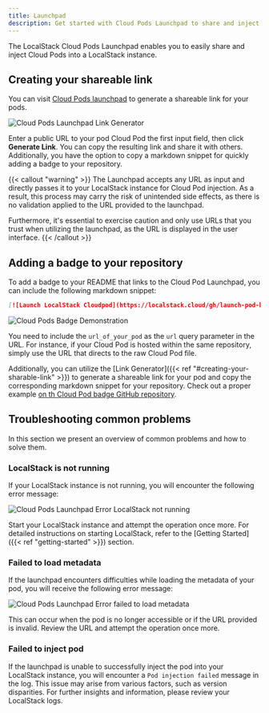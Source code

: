 ```yaml
---
title: Launchpad
description: Get started with Cloud Pods Launchpad to share and inject Cloud Pods into your LocalStack instance via a URL.
---
```


The LocalStack Cloud Pods Launchpad enables you to easily share and inject Cloud Pods into a LocalStack instance.

## Creating your shareable link

You can visit [Cloud Pods launchpad](https://app.localstack.cloud/launchpad) to generate a shareable link for your pods.

![Cloud Pods Launchpad Link Generator](link-generator.png)

Enter a public URL to your pod Cloud Pod the first input field, then click **Generate Link**.
You can copy the resulting link and share it with others.
Additionally, you have the option to copy a markdown snippet for quickly adding a badge to your repository.

{{< callout "warning" >}}
The Launchpad accepts any URL as input and directly passes it to your LocalStack instance for Cloud Pod injection.
As a result, this process may carry the risk of unintended side effects, as there is no validation applied to the URL provided to the launchpad.

Furthermore, it's essential to exercise caution and only use URLs that you trust when utilizing the launchpad, as the URL is displayed in the user interface.
{{< /callout >}}

## Adding a badge to your repository

To add a badge to your README that links to the Cloud Pod Launchpad, you can include the following markdown snippet:

```markdown
[![Launch LocalStack Cloudpod](https://localstack.cloud/gh/launch-pod-badge.svg)](https://app.localstack.cloud/launchpad?url=url_of_your_pod)
```

![Cloud Pods Badge Demonstration](badge-demo.png)

You need to include the `url_of_your_pod` as the `url` query parameter in the URL.
For instance, if your Cloud Pod is hosted within the same repository, simply use the URL that directs to the raw Cloud Pod file.

Additionally, you can utilize the [Link Generator]({{< ref "#creating-your-sharable-link" >}}) to generate a shareable link for your pod and copy the corresponding markdown snippet for your repository.
Check out a proper example <a href="https://github.com/localstack/cloud-pod-badge" target="_blank">on th Cloud Pod badge GitHub repository</a>.

## Troubleshooting common problems

In this section we present an overview of common problems and how to solve them.

### LocalStack is not running

If your LocalStack instance is not running, you will encounter the following error message:

![Cloud Pods Launchpad Error LocalStack not running](ls-not-running.png)

Start your LocalStack instance and attempt the operation once more.
For detailed instructions on starting LocalStack, refer to the [Getting Started]({{< ref "getting-started" >}}) section.

### Failed to load metadata

If the launchpad encounters difficulties while loading the metadata of your pod, you will receive the following error message:

![Cloud Pods Launchpad Error failed to load metadata](metadata-load-failed.png)

This can occur when the pod is no longer accessible or if the URL provided is invalid.
Review the URL and attempt the operation once more.

### Failed to inject pod

If the launchpad is unable to successfully inject the pod into your LocalStack instance, you will encounter a `Pod injection failed` message in the log.
This issue may arise from various factors, such as version disparities.
For further insights and information, please review your LocalStack logs.